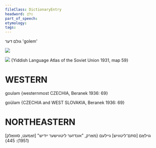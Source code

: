 ```yaml
---
fileClass: DictionaryEntry
headword: גולם
part_of_speech: 
etymology: 
tags: 
---
```

גולם
דער
'golem'

![](https://ia802902.us.archive.org/9/items/Yiddish-Dialect-Maps/Guggenheim-Gruenberg_karte_19.jpg)

![](https://ia801509.us.archive.org/29/items/shprakhatlas/ShprakhatlasKarte59-Optimized.jpg)
{Yiddish Language Atlas of the Soviet Union 1931, map 59}

WESTERN
========

gouləm {westernmost CZECHIA, Beranek 1936: 69}

goüləm {CZECHIA and WEST SLOVAKIA, Beranek 1936: 69}

NORTHEASTERN
==============

[זאַמעט, סוּוואַלק] גוילאָם
[סתּם־ליטוויש] גיילעם
{מאַרק, "אונדזער ליטווישער ייִדיש" (1951): 445}

